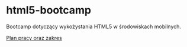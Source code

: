 html5-bootcamp
==============

Bootcamp dotyczący wykożystania HTML5 w środowiskach mobilnych.

[Plan pracy oraz zakres](https://github.com/romanowski/html5-bootcamp/wiki/Plan-pracy-oraz-zakres)
